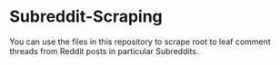 # Subreddit-Scraping
You can use the files in this repository to scrape root to leaf comment threads from Reddit posts in particular Subreddits.
